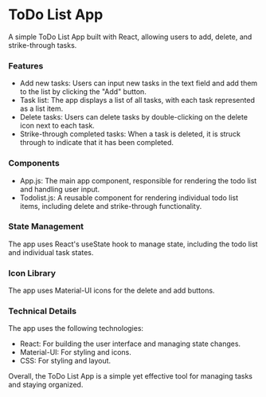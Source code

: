 <h1>ToDo List App</h1>
<p>A simple ToDo List App built with React, allowing users to add, delete, and strike-through tasks.</p>
<h3>Features</h3>
<ul>
  <li>Add new tasks: Users can input new tasks in the text field and add them to the list by clicking the "Add" button.</li>
  <li>Task list: The app displays a list of all tasks, with each task represented as a list item.</li>
  <li>Delete tasks: Users can delete tasks by double-clicking on the delete icon next to each task.</li>
  <li>Strike-through completed tasks: When a task is deleted, it is struck through to indicate that it has been completed.</li>
</ul>
<h3>Components</h3>
<ul>
  <li>App.js: The main app component, responsible for rendering the todo list and handling user input.</li>
  <li>Todolist.js: A reusable component for rendering individual todo list items, including delete and strike-through functionality.</li>
</ul>
<h3>State Management</h3>
<p>The app uses React's useState hook to manage state, including the todo list and individual task states.</p>
<h3>Icon Library</h3>
<p>The app uses Material-UI icons for the delete and add buttons.</p>
<h3>Technical Details</h3>
<p>The app uses the following technologies:</p>
<ul>
  <li>React: For building the user interface and managing state changes.</li>
  <li>Material-UI: For styling and icons.</li>
  <li>CSS: For styling and layout.</li>
</ul>
<p>Overall, the ToDo List App is a simple yet effective tool for managing tasks and staying organized.</p>

